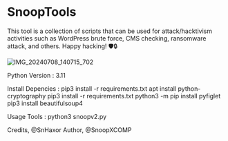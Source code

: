 # SnoopTools
This tool is a collection of scripts that can be used for attack/hacktivism activities such as WordPress brute force, CMS checking, ransomware attack, and others. Happy hacking! 🛡🔒

![IMG_20240708_140715_702](https://github.com/505Snoop/SnoopTools/assets/166966253/2bc789a6-2f76-4ab7-8472-71a7ca87115b)

Python Version : 3.11

Install Depencies :
 pip3 install -r requirements.txt
 apt install python-cryptography
 pip3 install -r requirements.txt
 python3 -m pip install pyfiglet
 pip3 install beautifulsoup4

Usage Tools :
 python3 snoopv2.py

Credits, @SnHaxor
Author, @SnoopXCOMP
